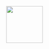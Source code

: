 <div id="header" align="center">
  <img src="https://media.giphy.com/media/EoH4Wpu8suiNTLpI6j/giphy.gif" width="100"/>
</div>
